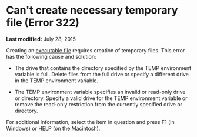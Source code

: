 
# Can't create necessary temporary file (Error 322)

 **Last modified:** July 28, 2015

Creating an  [executable file](b8bdf64f-5920-1ae9-16d0-b26d09524a30.md) requires creation of temporary files. This error has the following cause and solution:




- The drive that contains the directory specified by the TEMP environment variable is full. Delete files from the full drive or specify a different drive in the TEMP environment variable.
    
- The TEMP environment variable specifies an invalid or read-only drive or directory. Specify a valid drive for the TEMP environment variable or remove the read-only restriction from the currently specified drive or directory.
    

For additional information, select the item in question and press F1 (in Windows) or HELP (on the Macintosh).
